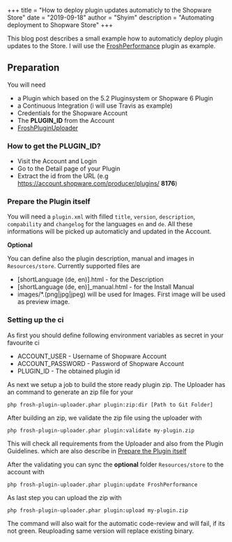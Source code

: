 +++
title = "How to deploy plugin updates automaticly to the Shopware Store"
date = "2019-09-18"
author = "Shyim"
description = "Automating deployment to Shopware Store"
+++

This blog post describes a small example how to automaticly deploy plugin updates to the Store. I will use the [FroshPerformance](https://github.com/FriendsOfShopware/FroshPerformance) plugin as example.

## Preparation

You will need

* a Plugin which based on the 5.2 Pluginsystem or Shopware 6 Plugin
* a Continuous Integration (i will use Travis as example)
* Credentials for the Shopware Account
* The **PLUGIN_ID** from the Account
* [FroshPluginUploader](https://github.com/FriendsOfShopware/FroshPluginUploader/)
    
### How to get the PLUGIN_ID?

* Visit the Account and Login
* Go to the Detail page of your Plugin
* Extract the id from the URL (e.g https://account.shopware.com/producer/plugins/ **8176**)

### Prepare the Plugin itself

You will need a `plugin.xml` with filled `title`, `version`, `description`, `compability` and `changelog` for the languages `en` and `de`. All these informations will be picked up automaticly and updated in the Account.

**Optional**

You can define also the plugin description, manual and images in `Resources/store`. Currently supported files are
* [shortLanguage (de, en)].html - for the Description
* [shortLanguage (de, en)]_manual.html - for the Install Manual
* images/*.(png|jpg|jpeg) will be used for Images. First image will be used as preview image.

### Setting up the ci

As first you should define following environment variables as secret in your favourite ci

* ACCOUNT_USER - Username of Shopware Account
* ACCOUNT_PASSWORD - Password of Shopware Account
* PLUGIN_ID - The obtained plugin id
    

As next we setup a job to build the store ready plugin zip. The Uploader has an command to generate an zip file for your
```
php frosh-plugin-uploader.phar plugin:zip:dir [Path to Git Folder]
```

After building an zip, we validate the zip file using the uploader with
```
php frosh-plugin-uploader.phar plugin:validate my-plugin.zip
```

This will check all requirements from the Uploader and also from the Plugin Guidelines. which are also describe in [Prepare the Plugin itself](#preparethepluginitself)

After the validating you can sync the **optional** folder `Resources/store` to the account with

```
php frosh-plugin-uploader.phar plugin:update FroshPerformance
```

As last step you can upload the zip with

```
php frosh-plugin-uploader.phar plugin:upload my-plugin.zip
```

The command will also wait for the automatic code-review and will fail, if its not green. Reuploading same version will replace existing binary.